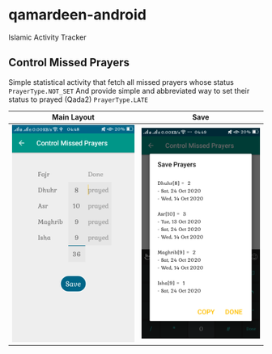 # qamardeen-android
Islamic Activity Tracker

## Control Missed Prayers

Simple statistical activity that fetch all missed prayers whose status `PrayerType.NOT_SET` And provide simple and abbreviated way to set their status to prayed (Qada2) `PrayerType.LATE`


| **Main Layout** | **Save** |
|-----------------|----------|
|![Main Layout](img/Ctrl/1.png) | ![Save](img/Ctrl/2.png) |

